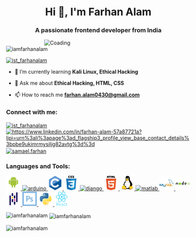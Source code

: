 <h1 align="center">Hi 👋, I'm Farhan Alam</h1>
<h3 align="center">A passionate frontend developer from India</h3>

<img align="right" alt="Coading" width="400" src="https://cdn.dribbble.com/users/1739134/screenshots/6118892/media/b2ae5a2b022a381bf696f02c1f8906cb.gif">

<p align="left"> <img src="https://komarev.com/ghpvc/?username=iamfarhanalam&label=Profile%20views&color=0e75b6&style=flat" alt="iamfarhanalam" /> </p>

<p align="left"> <a href="https://twitter.com/ist_farhanalam" target="blank"><img src="https://img.shields.io/twitter/follow/ist_farhanalam?logo=twitter&style=for-the-badge" alt="ist_farhanalam" /></a> </p>

- 🌱 I’m currently learning **Kali Linux, Ethical Hacking**

- 💬 Ask me about **Ethical Hacking, HTML, CSS**

- 📫 How to reach me **farhan.alam0430@gmail.com**

<h3 align="left">Connect with me:</h3>
<p align="left">
<a href="https://twitter.com/ist_farhanalam" target="blank"><img align="center" src="https://raw.githubusercontent.com/rahuldkjain/github-profile-readme-generator/master/src/images/icons/Social/twitter.svg" alt="ist_farhanalam" height="30" width="40" /></a>
<a href="https://linkedin.com/in/https://www.linkedin.com/in/farhan-alam-57a87721a?lipi=urn%3ali%3apage%3ad_flagship3_profile_view_base_contact_details%3bpbe9ukimrmysiljg82avtg%3d%3d" target="blank"><img align="center" src="https://raw.githubusercontent.com/rahuldkjain/github-profile-readme-generator/master/src/images/icons/Social/linked-in-alt.svg" alt="https://www.linkedin.com/in/farhan-alam-57a87721a?lipi=urn%3ali%3apage%3ad_flagship3_profile_view_base_contact_details%3bpbe9ukimrmysiljg82avtg%3d%3d" height="30" width="40" /></a>
<a href="https://instagram.com/samael.farhan" target="blank"><img align="center" src="https://raw.githubusercontent.com/rahuldkjain/github-profile-readme-generator/master/src/images/icons/Social/instagram.svg" alt="samael.farhan" height="30" width="40" /></a>
</p>

<h3 align="left">Languages and Tools:</h3>
<p align="left"> <a href="https://developer.android.com" target="_blank" rel="noreferrer"> <img src="https://raw.githubusercontent.com/devicons/devicon/master/icons/android/android-original-wordmark.svg" alt="android" width="40" height="40"/> </a> <a href="https://www.arduino.cc/" target="_blank" rel="noreferrer"> <img src="https://cdn.worldvectorlogo.com/logos/arduino-1.svg" alt="arduino" width="40" height="40"/> </a> <a href="https://www.cprogramming.com/" target="_blank" rel="noreferrer"> <img src="https://raw.githubusercontent.com/devicons/devicon/master/icons/c/c-original.svg" alt="c" width="40" height="40"/> </a> <a href="https://www.w3schools.com/css/" target="_blank" rel="noreferrer"> <img src="https://raw.githubusercontent.com/devicons/devicon/master/icons/css3/css3-original-wordmark.svg" alt="css3" width="40" height="40"/> </a> <a href="https://www.djangoproject.com/" target="_blank" rel="noreferrer"> <img src="https://cdn.worldvectorlogo.com/logos/django.svg" alt="django" width="40" height="40"/> </a> <a href="https://www.w3.org/html/" target="_blank" rel="noreferrer"> <img src="https://raw.githubusercontent.com/devicons/devicon/master/icons/html5/html5-original-wordmark.svg" alt="html5" width="40" height="40"/> </a> <a href="https://www.linux.org/" target="_blank" rel="noreferrer"> <img src="https://raw.githubusercontent.com/devicons/devicon/master/icons/linux/linux-original.svg" alt="linux" width="40" height="40"/> </a> <a href="https://www.mathworks.com/" target="_blank" rel="noreferrer"> <img src="https://upload.wikimedia.org/wikipedia/commons/2/21/Matlab_Logo.png" alt="matlab" width="40" height="40"/> </a> <a href="https://www.mysql.com/" target="_blank" rel="noreferrer"> <img src="https://raw.githubusercontent.com/devicons/devicon/master/icons/mysql/mysql-original-wordmark.svg" alt="mysql" width="40" height="40"/> </a> <a href="https://nodejs.org" target="_blank" rel="noreferrer"> <img src="https://raw.githubusercontent.com/devicons/devicon/master/icons/nodejs/nodejs-original-wordmark.svg" alt="nodejs" width="40" height="40"/> </a> <a href="https://pandas.pydata.org/" target="_blank" rel="noreferrer"> <img src="https://raw.githubusercontent.com/devicons/devicon/2ae2a900d2f041da66e950e4d48052658d850630/icons/pandas/pandas-original.svg" alt="pandas" width="40" height="40"/> </a> <a href="https://www.photoshop.com/en" target="_blank" rel="noreferrer"> <img src="https://raw.githubusercontent.com/devicons/devicon/master/icons/photoshop/photoshop-line.svg" alt="photoshop" width="40" height="40"/> </a> <a href="https://www.python.org" target="_blank" rel="noreferrer"> <img src="https://raw.githubusercontent.com/devicons/devicon/master/icons/python/python-original.svg" alt="python" width="40" height="40"/> </a> <a href="https://reactjs.org/" target="_blank" rel="noreferrer"> <img src="https://raw.githubusercontent.com/devicons/devicon/master/icons/react/react-original-wordmark.svg" alt="react" width="40" height="40"/> </a> </p>

<p><img align="left" src="https://github-readme-stats.vercel.app/api/top-langs?username=iamfarhanalam&show_icons=true&locale=en&layout=compact" alt="iamfarhanalam" /></p>

<p>&nbsp;<img align="center" src="https://github-readme-stats.vercel.app/api?username=iamfarhanalam&show_icons=true&locale=en" alt="iamfarhanalam" /></p>

<p><img align="center" src="https://github-readme-streak-stats.herokuapp.com/?user=iamfarhanalam&" alt="iamfarhanalam" /></p>
